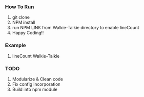 ### How To Run
1. git clone
2. NPM install
3. run NPM LINK from Walkie-Talkie directory to enable lineCount
5. Happy Coding!!

### Example
1. lineCount Walkie-Talkie

### TODO
1. Modularize & Clean code
2. Fix config incorporation
3. Build into npm module
